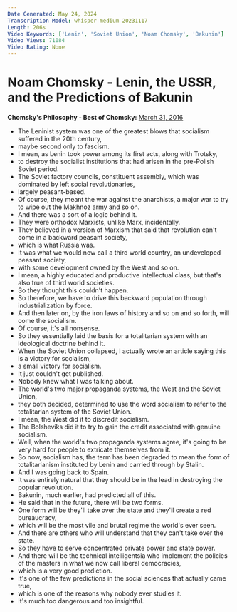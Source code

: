 ```yaml
---
Date Generated: May 24, 2024
Transcription Model: whisper medium 20231117
Length: 206s
Video Keywords: ['Lenin', 'Soviet Union', 'Noam Chomsky', 'Bakunin']
Video Views: 71084
Video Rating: None
---
```


# Noam Chomsky - Lenin, the USSR, and the Predictions of Bakunin
**Chomsky's Philosophy - Best of Chomsky:** [March 31, 2016](https://www.youtube.com/watch?v=gfdnbMd9BiE)
*  The Leninist system was one of the greatest blows that socialism suffered in the 20th century,
*  maybe second only to fascism.
*  I mean, as Lenin took power among its first acts, along with Trotsky,
*  to destroy the socialist institutions that had arisen in the pre-Polish Soviet period.
*  The Soviet factory councils, constituent assembly, which was dominated by left social revolutionaries,
*  largely peasant-based.
*  Of course, they meant the war against the anarchists, a major war to try to wipe out the Makhnoz army and so on.
*  And there was a sort of a logic behind it.
*  They were orthodox Marxists, unlike Marx, incidentally.
*  They believed in a version of Marxism that said that revolution can't come in a backward peasant society,
*  which is what Russia was.
*  It was what we would now call a third world country, an undeveloped peasant society,
*  with some development owned by the West and so on.
*  I mean, a highly educated and productive intellectual class, but that's also true of third world societies.
*  So they thought this couldn't happen.
*  So therefore, we have to drive this backward population through industrialization by force.
*  And then later on, by the iron laws of history and so on and so forth, will come the socialism.
*  Of course, it's all nonsense.
*  So they essentially laid the basis for a totalitarian system with an ideological doctrine behind it.
*  When the Soviet Union collapsed, I actually wrote an article saying this is a victory for socialism,
*  a small victory for socialism.
*  It just couldn't get published.
*  Nobody knew what I was talking about.
*  The world's two major propaganda systems, the West and the Soviet Union,
*  they both decided, determined to use the word socialism to refer to the totalitarian system of the Soviet Union.
*  I mean, the West did it to discredit socialism.
*  The Bolsheviks did it to try to gain the credit associated with genuine socialism.
*  Well, when the world's two propaganda systems agree, it's going to be very hard for people to extricate themselves from it.
*  So now, socialism has, the term has been degraded to mean the form of totalitarianism instituted by Lenin and carried through by Stalin.
*  And I was going back to Spain.
*  It was entirely natural that they should be in the lead in destroying the popular revolution.
*  Bakunin, much earlier, had predicted all of this.
*  He said that in the future, there will be two forms.
*  One form will be they'll take over the state and they'll create a red bureaucracy,
*  which will be the most vile and brutal regime the world's ever seen.
*  And there are others who will understand that they can't take over the state.
*  So they have to serve concentrated private power and state power.
*  And there will be the technical intelligentsia who implement the policies of the masters in what we now call liberal democracies,
*  which is a very good prediction.
*  It's one of the few predictions in the social sciences that actually came true,
*  which is one of the reasons why nobody ever studies it.
*  It's much too dangerous and too insightful.
